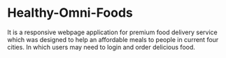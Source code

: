 # Healthy-Omni-Foods

It is a responsive webpage application for premium food delivery service which was designed to help an affordable meals to people in current four cities. In which users may need to login and order delicious food.
